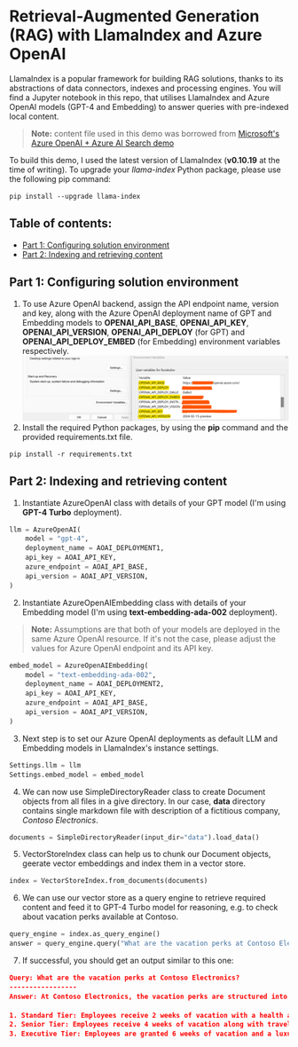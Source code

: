 # Retrieval-Augmented Generation (RAG) with LlamaIndex and Azure OpenAI
LlamaIndex is a popular framework for building RAG solutions, thanks to its abstractions of data connectors, indexes and processing engines. You will find a Jupyter notebook in this repo, that utilises LlamaIndex and Azure OpenAI models (GPT-4 and Embedding) to answer queries with pre-indexed local content.
> **Note:** content file used in this demo was borrowed from [Microsoft's Azure OpenAI + Azure AI Search demo](https://github.com/Azure-Samples/azure-search-openai-demo)

To build this demo, I used the latest version of LlamaIndex (**v0.10.19** at the time of writing). To upgrade your _llama-index_ Python package, please use the following pip command:
```
pip install --upgrade llama-index
```

## Table of contents:
- [Part 1: Configuring solution environment](https://github.com/LazaUK/AOAI-LlamaIndex-VectorStore#part-1-configuring-solution-environment)
- [Part 2: Indexing and retrieving content](https://github.com/LazaUK/AOAI-LlamaIndex-VectorStore#part-2-indexing-and-retrieving-content)

## Part 1: Configuring solution environment
1. To use Azure OpenAI backend, assign the API endpoint name, version and key, along with the Azure OpenAI deployment name of GPT and Embedding models to **OPENAI_API_BASE**, **OPENAI_API_KEY**, **OPENAI_API_VERSION**, **OPENAI_API_DEPLOY** (for GPT) and **OPENAI_API_DEPLOY_EMBED** (for Embedding) environment variables respectively.
![screenshot_1.1_environment](images/environment_var.png)
2. Install the required Python packages, by using the **pip** command and the provided requirements.txt file.
```
pip install -r requirements.txt
```

## Part 2: Indexing and retrieving content
1. Instantiate AzureOpenAI class with details of your GPT model (I'm using **GPT-4 Turbo** deployment).
``` Python
llm = AzureOpenAI(
    model = "gpt-4",
    deployment_name = AOAI_DEPLOYMENT1,
    api_key = AOAI_API_KEY,
    azure_endpoint = AOAI_API_BASE,
    api_version = AOAI_API_VERSION,
)
```
2. Instantiate AzureOpenAIEmbedding class with details of your Embedding model (I'm using **text-embedding-ada-002** deployment).
> **Note:** Assumptions are that both of your models are deployed in the same Azure OpenAI resource. If it's not the case, please adjust the values for Azure OpenAI endpoint and its API key.
``` Python
embed_model = AzureOpenAIEmbedding(
    model = "text-embedding-ada-002",
    deployment_name = AOAI_DEPLOYMENT2,
    api_key = AOAI_API_KEY,
    azure_endpoint = AOAI_API_BASE,
    api_version = AOAI_API_VERSION,
)
```
3. Next step is to set our Azure OpenAI deployments as default LLM and Embedding models in LlamaIndex's instance settings.
``` Python
Settings.llm = llm
Settings.embed_model = embed_model
```
4. We can now use SimpleDirectoryReader class to create Document objects from all files in a give directory. In our case, **data** directory contains single markdown file with description of a fictitious company, _Contoso Electronics_.
``` Python
documents = SimpleDirectoryReader(input_dir="data").load_data()
```
5. VectorStoreIndex class can help us to chunk our Document objects, geerate vector embeddings and index them in a vector store.
``` Python
index = VectorStoreIndex.from_documents(documents)
```
6. We can use our vector store as a query engine to retrieve required content and feed it to GPT-4 Turbo model for reasoning, e.g. to check about vacation perks available at Contoso.
``` Python
query_engine = index.as_query_engine()
answer = query_engine.query("What are the vacation perks at Contoso Electronics?")
```
7. If successful, you should get an output similar to this one:
``` JSON
Query: What are the vacation perks at Contoso Electronics?
-----------------
Answer: At Contoso Electronics, the vacation perks are structured into three tiers:

1. Standard Tier: Employees receive 2 weeks of vacation with a health and wellness stipend.
2. Senior Tier: Employees receive 4 weeks of vacation along with travel vouchers for a dream destination.
3. Executive Tier: Employees are granted 6 weeks of vacation and a luxury resort getaway with family.
```
